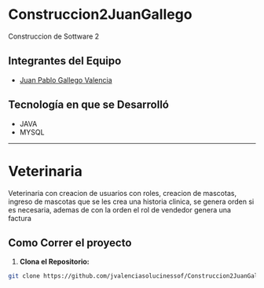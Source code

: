 # Construccion2JuanGallego
Construccion de Sottware 2
## Integrantes del Equipo
- [Juan Pablo Gallego Valencia]([enlace-al-perfil-github](https://github.com/jvalenciasolucinessof))

## Tecnología en que se Desarrolló
- <JAVA> JAVA
- <MYSQL> MYSQL
---
# Veterinaria 
Veterinaria con creacion de usuarios con roles, creacion de mascotas, ingreso de mascotas que se les crea una historia clinica, se genera orden si es necesaria, ademas de con la orden el rol de vendedor genera una factura
## Como Correr el proyecto
1. **Clona el Repositorio:**
 ```bash
 git clone https://github.com/jvalenciasolucinessof/Construccion2JuanGallego.git
